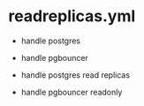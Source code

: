 



# readreplicas.yml


* handle postgres

* handle pgbouncer

* handle postgres read replicas

* handle pgbouncer readonly